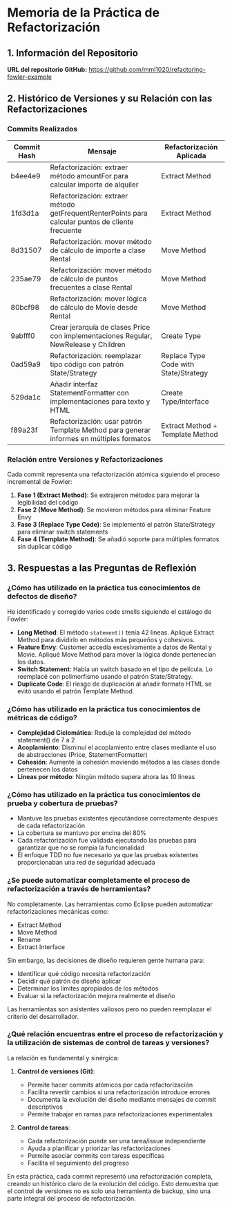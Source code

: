 # Memoria de la Práctica de Refactorización

## 1. Información del Repositorio

**URL del repositorio GitHub:** https://github.com/mml1020/refactoring-fowler-example

## 2. Histórico de Versiones y su Relación con las Refactorizaciones

### Commits Realizados

| Commit Hash | Mensaje | Refactorización Aplicada |
|-------------|---------|-------------------------|
| b4ee4e9 | Refactorización: extraer método amountFor para calcular importe de alquiler | Extract Method |
| 1fd3d1a | Refactorización: extraer método getFrequentRenterPoints para calcular puntos de cliente frecuente | Extract Method |
| 8d31507 | Refactorización: mover método de cálculo de importe a clase Rental | Move Method |
| 235ae79 | Refactorización: mover método de cálculo de puntos frecuentes a clase Rental | Move Method |
| 80bcf98 | Refactorización: mover lógica de cálculo de Movie desde Rental | Move Method |
| 9abfff0 | Crear jerarquía de clases Price con implementaciones Regular, NewRelease y Children | Create Type |
| 0ad59a9 | Refactorización: reemplazar tipo código con patrón State/Strategy | Replace Type Code with State/Strategy |
| 529da1c | Añadir interfaz StatementFormatter con implementaciones para texto y HTML | Create Type/Interface |
| f89a23f | Refactorización: usar patrón Template Method para generar informes en múltiples formatos | Extract Method + Template Method |

### Relación entre Versiones y Refactorizaciones

Cada commit representa una refactorización atómica siguiendo el proceso incremental de Fowler:
1. **Fase 1 (Extract Method)**: Se extrajeron métodos para mejorar la legibilidad del código
2. **Fase 2 (Move Method)**: Se movieron métodos para eliminar Feature Envy
3. **Fase 3 (Replace Type Code)**: Se implementó el patrón State/Strategy para eliminar switch statements
4. **Fase 4 (Template Method)**: Se añadió soporte para múltiples formatos sin duplicar código

## 3. Respuestas a las Preguntas de Reflexión

### ¿Cómo has utilizado en la práctica tus conocimientos de defectos de diseño?

He identificado y corregido varios code smells siguiendo el catálogo de Fowler:

- **Long Method**: El método `statement()` tenía 42 líneas. Apliqué Extract Method para dividirlo en métodos más pequeños y cohesivos.
- **Feature Envy**: Customer accedía excesivamente a datos de Rental y Movie. Apliqué Move Method para mover la lógica donde pertenecían los datos.
- **Switch Statement**: Había un switch basado en el tipo de película. Lo reemplacé con polimorfismo usando el patrón State/Strategy.
- **Duplicate Code**: El riesgo de duplicación al añadir formato HTML se evitó usando el patrón Template Method.

### ¿Cómo has utilizado en la práctica tus conocimientos de métricas de código?

- **Complejidad Ciclomática**: Reduje la complejidad del método statement() de 7 a 2
- **Acoplamiento**: Disminuí el acoplamiento entre clases mediante el uso de abstracciones (Price, StatementFormatter)
- **Cohesión**: Aumenté la cohesión moviendo métodos a las clases donde pertenecen los datos
- **Líneas por método**: Ningún método supera ahora las 10 líneas

### ¿Cómo has utilizado en la práctica tus conocimientos de prueba y cobertura de pruebas?

- Mantuve las pruebas existentes ejecutándose correctamente después de cada refactorización
- La cobertura se mantuvo por encina del 80% 
- Cada refactorización fue validada ejecutando las pruebas para garantizar que no se rompia la funcionalidad
- El enfoque TDD no fue necesario ya que las pruebas existentes proporcionaban una red de seguridad adecuada

### ¿Se puede automatizar completamente el proceso de refactorización a través de herramientas?

No completamente. Las herramientas como Eclipse pueden automatizar refactorizaciones mecánicas como:
- Extract Method
- Move Method
- Rename
- Extract Interface

Sin embargo, las decisiones de diseño requieren gente humana para:
- Identificar qué código necesita refactorización
- Decidir qué patrón de diseño aplicar
- Determinar los límites apropiados de los métodos
- Evaluar si la refactorización mejora realmente el diseño

Las herramientas son asistentes valiosos pero no pueden reemplazar el criterio del desarrollador.

### ¿Qué relación encuentras entre el proceso de refactorización y la utilización de sistemas de control de tareas y versiones?

La relación es fundamental y sinérgica:

1. **Control de versiones (Git)**:
   - Permite hacer commits atómicos por cada refactorización
   - Facilita revertir cambios si una refactorización introduce errores
   - Documenta la evolución del diseño mediante mensajes de commit descriptivos
   - Permite trabajar en ramas para refactorizaciones experimentales

2. **Control de tareas**:
   - Cada refactorización puede ser una tarea/issue independiente
   - Ayuda a planificar y priorizar las refactorizaciones
   - Permite asociar commits con tareas específicas
   - Facilita el seguimiento del progreso

En esta práctica, cada commit representó una refactorización completa, creando un histórico claro de la evolución del código. Esto demuestra que el control de versiones no es solo una herramienta de backup, sino una parte integral del proceso de refactorización.

